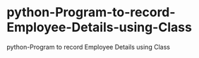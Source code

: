 # python-Program-to-record-Employee-Details-using-Class
python-Program to record Employee Details using Class
